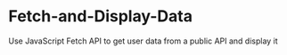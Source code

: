 # Fetch-and-Display-Data
Use JavaScript Fetch API to get user data from a public API and display it
